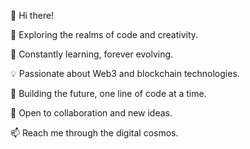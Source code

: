 👋 Hi there!

👀 Exploring the realms of code and creativity.

🌱 Constantly learning, forever evolving.

💡 Passionate about Web3 and blockchain technologies.

🚀 Building the future, one line of code at a time.

💬 Open to collaboration and new ideas.

📫 Reach me through the digital cosmos.

